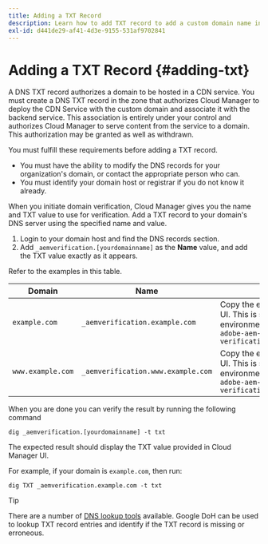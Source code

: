 ```yaml
---
title: Adding a TXT Record
description: Learn how to add TXT record to add a custom domain name in Cloud Manager.
exl-id: d441de29-af41-4d3e-9155-531af9702841
---
```

# Adding a TXT Record {#adding-txt}

A DNS TXT record authorizes a domain to be hosted in a CDN service. You must create a DNS TXT record in the zone that authorizes Cloud Manager to deploy the CDN Service with the custom domain and associate it with the backend service. This association is entirely under your control and authorizes Cloud Manager to serve content from the service to a domain. This authorization may be granted as well as withdrawn. 

You must fulfill these requirements before adding a TXT record.

* You must have the ability to modify the DNS records for your organization's domain, or contact the appropriate person who can.
* You must identify your domain host or registrar if you do not know it already.

When you initiate domain verification, Cloud Manager gives you the name and TXT value to use for verification. Add a TXT record to your domain's DNS server using the specified name and value.

1. Login to your domain host and find the DNS records section. 
1. Add `_aemverification.[yourdomainname]` as the **Name** value, and add the TXT value exactly as it appears.

Refer to the examples in this table.

|Domain|Name|TXT Value|
|--- |--- |---|
|`example.com`|`_aemverification.example.com` |Copy the entire value displayed in Cloud Manager UI. This is specific to the domain and the environment. For example:<br>`adobe-aem-verification=example.com/[program]/[env]/..*`|
|`www.example.com`|`_aemverification.www.example.com` |Copy the entire value displayed in Cloud Manager UI. This is specific to the domain and the environment. For example:<br>`adobe-aem-verification=www.example.com/[program]/[env]/..*`|

When you are done you can verify the result by running the following command

```shell
dig _aemverification.[yourdomainname] -t txt
```

The expected result should display the TXT value provided in Cloud Manager UI.

For example, if your domain is `example.com`, then run:

```shell
dig TXT _aemverification.example.com -t txt
```

>[!TIP]
>
>There are a number of [DNS lookup tools](https://www.ultratools.com/tools/dnsLookup) available. Google DoH can be used to lookup TXT record entries and identify if the TXT record is missing or erroneous.
